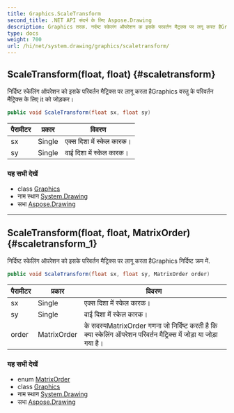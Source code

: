 ```yaml
---
title: Graphics.ScaleTransform
second_title: .NET API संदर्भ के लिए Aspose.Drawing
description: Graphics तरक. नर्दष्ट स्केलंग ऑपरेशन क इसके परवर्तन मैट्रक्स पर लगू करत हैGraphics वस्तु के परवर्तन मैट्रक्स के लए it क जड़कर
type: docs
weight: 700
url: /hi/net/system.drawing/graphics/scaletransform/
---
```

## ScaleTransform(float, float) {#scaletransform}

निर्दिष्ट स्केलिंग ऑपरेशन को इसके परिवर्तन मैट्रिक्स पर लागू करता हैGraphics वस्तु के परिवर्तन मैट्रिक्स के लिए it को जोड़कर।

```csharp
public void ScaleTransform(float sx, float sy)
```

| पैरामीटर | प्रकार | विवरण |
| --- | --- | --- |
| sx | Single | एक्स दिशा में स्केल कारक। |
| sy | Single | वाई दिशा में स्केल कारक। |

### यह सभी देखें

* class [Graphics](../)
* नाम स्थान [System.Drawing](../../graphics/)
* सभा [Aspose.Drawing](../../../)

---

## ScaleTransform(float, float, MatrixOrder) {#scaletransform_1}

निर्दिष्ट स्केलिंग ऑपरेशन को इसके परिवर्तन मैट्रिक्स पर लागू करता हैGraphics निर्दिष्ट क्रम में.

```csharp
public void ScaleTransform(float sx, float sy, MatrixOrder order)
```

| पैरामीटर | प्रकार | विवरण |
| --- | --- | --- |
| sx | Single | एक्स दिशा में स्केल कारक। |
| sy | Single | वाई दिशा में स्केल कारक। |
| order | MatrixOrder | के सदस्यMatrixOrder गणना जो निर्दिष्ट करती है कि क्या स्केलिंग ऑपरेशन परिवर्तन मैट्रिक्स में जोड़ा या जोड़ा गया है। |

### यह सभी देखें

* enum [MatrixOrder](../../../system.drawing.drawing2d/matrixorder/)
* class [Graphics](../)
* नाम स्थान [System.Drawing](../../graphics/)
* सभा [Aspose.Drawing](../../../)


